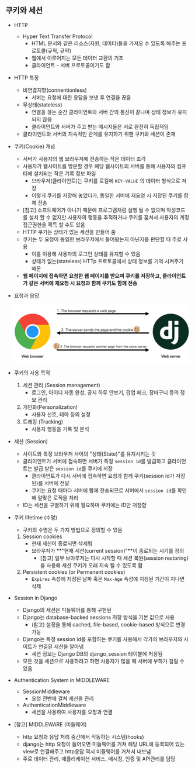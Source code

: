 ## 쿠키와 세션

* HTTP

  * Hyper Text Transfer Protocol
    * HTML 문서와 같은 리소스(자원, 데이터)들을 가져오 수 있도록 해주는 프로토콜(규칙, 규약)
    * 웹에서 이루어지는 모든 데이터 교환의 기초
    * 클라이언트 - 서버 프로토콜이기도 함

* HTTP 특징

  * 비연결지향(connentionless)
    * 서버는 요청에 대한 응답을 보낸 후 연결을 끊음
  * 무상태(stateless)
    * 연결을 끊는 순간 클라이언트와  서버 간의 통신이 끝나며 상태 정보가 유지되지 않음
    * 클라이언트와 서버가 주고 받는 메시지들은 서로 완전히 독립적임
  * 클라이언트와 서버의 지속적인 관계를 유지하기 위핸 쿠키와 세션이 존재

* 쿠키(Cookie) 개념

  * 서버가 사용자의 웹 브라우저에 전송하는 작은 데이터 조각
  * 사용자가 웹사이트를 방문할 경우 해당 웹사이트의 서버를 통해 사용자의 컴퓨터에 설치되는 작은 기록 정보 파일
    * 브라우저(클라이언트)는 쿠키를 로컬에 `KEY-VALUE` 의 데이터 형식으로 저장
    * 이렇게 쿠키를 저장해 놓았다가, 동일한 서버에 재요청 시 저장된 쿠키를 함께 전송
  * [참고]  소프트웨어가 아니기 때문에 프로그램처럼 실행 될 수 없으며 악성코드를 설치 할 수 없지만 사용자의 행동을 추적하거나 쿠키를 훔쳐서 사용자의 계정 접근권한을 획득 할 수도 있음
  * HTTP 쿠기는 상태가 있는 세션을 만들어 줌
  * 쿠키는 두 요청이 동일한 브라우저에서 들어왔는지 아닌지를 판단할 때 주로 사용
    * 이를 이용해 사용자의 로그인 상태를 유지할 수 있음
    * 상태가 없는(stateless) HTTp 프로토콜에서 상태 정보를 기억 시켜주기 때문
  * **웹 페이지에 접속하면 요청한 웹 페이지를 받으며 쿠키를 저장하고, 클라이언트가 같은 서버에 재요청 시 요청과 함께 쿠키도 함께 전송**

* 요청과 응답

  ![image-20220527111651717](02_쿠키와_세션.assets/image-20220527111651717.png)

* 쿠키의 사용 목적

  1. 세션 관리 (Session management)
     * 로그인, 아이디 자동 완성, 공지 하루 안보기, 팝업 페크, 장바구니 등의 정보 관리
  2. 개인화(Personalization)
     * 사용자 선호, 테마 등의 설정
  3. 트래킹 (Tracking)
     * 사용자 행동을 기록 및 분석

* 세션 (Session)

  * 사이트와 특정 브라우저 사이의 "상태(State)"를 유지시키는 것
  * 클라이언트가 서버에 접속하면 서버가 특정 `session id`를 발급하고 클라이언트는 발급 받은 `session id`를 쿠키에 저장
    * 클라이언트가 다시 서버에 접속하면 요청과 함께 쿠키(session id가 저장된)를 서버에 전달
    * 쿠키는 요청 때마다 서버에 함께 전송되므로 서버에서 `session id`를 확인해 알맞은 로직을 처리
  * ID는 세션을 구별하기 위해 필요하며 쿠키에는 ID만 저장함

* 쿠키 lifetime (수명)

  * 쿠키의 수명은 두 가지 방법으로 정의할 수 있음

  1. Session cookies
     * 현재 세션이 종료되면 삭제됨
     * 브라우저가 **"현재 세션(current session)"**이 종료되는 시기를 정의
       * [참고] 일부 브아루저는 다시 시작할 때 세션 복원(session restoring)을 사용해 세션 쿠키가 오래 지속 될 수 있도록 함
  2. Persistent cookies (or Permanent cookies)
     * `Expires` 속성에 지정된 날짜 혹은 `Max-Age` 속성에 지정된 기간이 지나면 삭제

* Session in Django

  * Django의 세션은 미들웨어를 통해 구현된
  * Django는 database-backed sessions 저장 방식을 기본 값으로 사용
    * (참고) 설정을 통해 cached, file-based, cookie-based 방식으로 변경 가능
  * Django는 특정 session id를 포함하는 쿠키를 사용해서 각가의 브라우저와 사이트가 연결된 세션을 알아냄
    * 세션 정보는 Django DB의 django_session 테이블에 저장됨
  * 모든 것을 세션으로 사용하려고 하면 사용자가 많을 때 서버에 부하가 걸릴 수 있음

* Authentication System in MIDDLEWARE

  * SessionMiddleware
    * 요청 전반에 걸쳐 세션을 관리
  * AuthenticationMiddleware
    * 세션을 사용하여 사용자를 요청과 연결

* [참고] MIDDLEWARE (미들웨어)

  * http 요청과 응답 처리 중간에서 작동하는 시스템(hooks)
  * django는 http 요청이 들어오면 미들웨어를 거쳐 해당 URL에 등록되어 있는 view로 연결해주고 http응답 역시 미들웨어를 거쳐서 내보냄
  * 주로 데이터 관리, 애플리케이션 서비스, 메시징, 인증 및 API관리를 담당